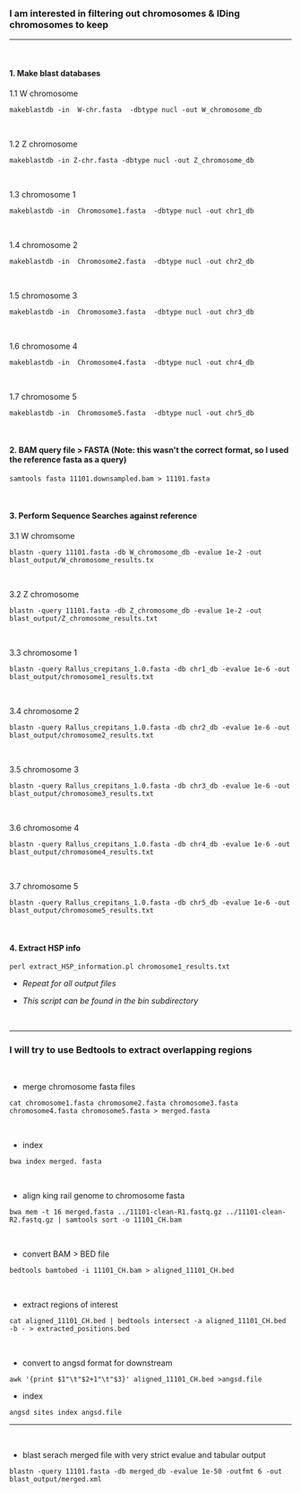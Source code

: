 ### I am interested in filtering out chromosomes & IDing chromosomes to keep
---
&nbsp;


#### 1. Make blast databases
1.1 W chromosome
```
makeblastdb -in  W-chr.fasta  -dbtype nucl -out W_chromosome_db
```
&nbsp;

1.2 Z chromosome
```
makeblastdb -in Z-chr.fasta -dbtype nucl -out Z_chromosome_db
```
&nbsp;

1.3 chromosome 1
```
makeblastdb -in  Chromosome1.fasta  -dbtype nucl -out chr1_db
```
&nbsp;

1.4 chromosome 2
```
makeblastdb -in  Chromosome2.fasta  -dbtype nucl -out chr2_db
```
&nbsp;

1.5 chromosome 3
```
makeblastdb -in  Chromosome3.fasta  -dbtype nucl -out chr3_db
```
&nbsp;

1.6 chromosome 4
```
makeblastdb -in  Chromosome4.fasta  -dbtype nucl -out chr4_db
```
&nbsp;

1.7 chromosome 5
```
makeblastdb -in  Chromosome5.fasta  -dbtype nucl -out chr5_db
```
&nbsp;
#### 2. BAM query file > FASTA (Note: this wasn't the correct format, so I used the reference fasta as a query)
```
samtools fasta 11101.downsampled.bam > 11101.fasta 
```

&nbsp;

#### 3. Perform Sequence Searches against reference 
3.1 W chromsome
```
blastn -query 11101.fasta -db W_chromosome_db -evalue 1e-2 -out blast_output/W_chromosome_results.tx
```
&nbsp;

3.2 Z chromosome
```
blastn -query 11101.fasta -db Z_chromosome_db -evalue 1e-2 -out blast_output/Z_chromosome_results.txt
```
&nbsp;

3.3 chromosome 1
```
blastn -query Rallus_crepitans_1.0.fasta -db chr1_db -evalue 1e-6 -out blast_output/chromosome1_results.txt
```
&nbsp;

3.4 chromosome 2
```
blastn -query Rallus_crepitans_1.0.fasta -db chr2_db -evalue 1e-6 -out blast_output/chromosome2_results.txt
```
&nbsp;

3.5 chromosome 3
```
blastn -query Rallus_crepitans_1.0.fasta -db chr3_db -evalue 1e-6 -out blast_output/chromosome3_results.txt
```
&nbsp;

3.6 chromosome 4
```
blastn -query Rallus_crepitans_1.0.fasta -db chr4_db -evalue 1e-6 -out blast_output/chromosome4_results.txt
```
&nbsp;

3.7 chromosome 5
```
blastn -query Rallus_crepitans_1.0.fasta -db chr5_db -evalue 1e-6 -out blast_output/chromosome5_results.txt
```
&nbsp;
&nbsp;


#### 4. Extract HSP info
```
perl extract_HSP_information.pl chromosome1_results.txt
```
- *Repeat for all output files*

- *This script can be found in the bin subdirectory*

&nbsp;
&nbsp;

---

### I will try to use Bedtools to extract overlapping regions
&nbsp;


- merge chromosome fasta files
```
cat chromosome1.fasta chromosome2.fasta chromosome3.fasta chromosome4.fasta chromosome5.fasta > merged.fasta
```

&nbsp;


- index
```
bwa index merged. fasta
```

&nbsp;

- align king rail genome to chromosome fasta
```
bwa mem -t 16 merged.fasta ../11101-clean-R1.fastq.gz ../11101-clean-R2.fastq.gz | samtools sort -o 11101_CH.bam 
```

&nbsp;

- convert BAM > BED file
```
bedtools bamtobed -i 11101_CH.bam > aligned_11101_CH.bed
```

&nbsp;

- extract regions of interest
```
cat aligned_11101_CH.bed | bedtools intersect -a aligned_11101_CH.bed -b - > extracted_positions.bed
```
&nbsp;

- convert to angsd format for downstream
```
awk '{print $1"\t"$2+1"\t"$3}' aligned_11101_CH.bed >angsd.file
```

- index
```
angsd sites index angsd.file
```

---

&nbsp;

- blast serach merged file with very strict evalue and tabular output
```
blastn -query 11101.fasta -db merged_db -evalue 1e-50 -outfmt 6 -out blast_output/merged.xml
```
